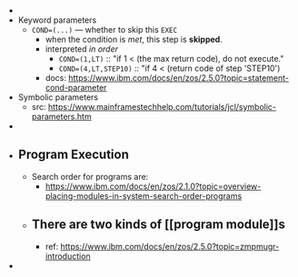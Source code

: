 -
- Keyword parameters
	- `COND=(...)` — whether to skip this `EXEC`
		- when the condition is _met_, this step is **skipped**.
		- interpreted _in order_
			- `COND=(1,LT)` :: "if 1 < (the max return code), do not execute."
			- `COND=(4,LT,STEP10)` :: "if 4 < (return code of step 'STEP10')
		- docs: https://www.ibm.com/docs/en/zos/2.5.0?topic=statement-cond-parameter
- Symbolic parameters
	- src: https://www.mainframestechhelp.com/tutorials/jcl/symbolic-parameters.htm
-
- ## Program Execution
	- Search order for programs are:
		- https://www.ibm.com/docs/en/zos/2.1.0?topic=overview-placing-modules-in-system-search-order-programs
	- There are two kinds of [[program module]]s
		-
		- ref: https://www.ibm.com/docs/en/zos/2.5.0?topic=zmpmugr-introduction
-